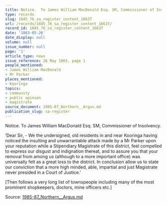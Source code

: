 ```yaml
---
title: Notice.  To James William MacDonald Esq. SM, Commissioner of Insolvency.
type: records
slug: 1845_76_sa_register_content_16637
url: /records/1845_76_sa_register_content_16637/
record_id: 1845_76_sa_register_content_16637
date: '1863-05-26'
date_display: null
volume: null
issue_number: null
page: '1'
article_type: news
issue_reference: 26 May 1863, page 1
people_mentioned:
- James William MacDonald
- Mr Parker
places_mentioned:
- Kooringa
topics:
- community
- public opinion
- magistrate
source_document: 1985-87_Northern__Argus.md
publication_slug: sa-register
---
```


Notice.  To James William MacDonald Esq. SM, Commissioner of Insolvency.

‘Dear Sir, - We the undersigned, old residents in and near Kooringa having noticed the insulting and unwarrantable attack made by a Mr Parker upon your reputation while a Stipendiary Magistrate of this district, feel compelled to express our disgust and indignation thereat, and to assure you that your removal from among us (although to a more important office) was universally felt as a great loss to the district.  In conclusion allow us to state our conviction that a more high minded, able, impartial and just Magistrate never presided in a Court of Justice.’

[Then follows a very long list of townspeople including many of the most prominent shopkeepers, doctors, mine officers etc.]

Source: [1985-87_Northern__Argus.md](/downloads/markdown/1985-87_Northern__Argus.md)
